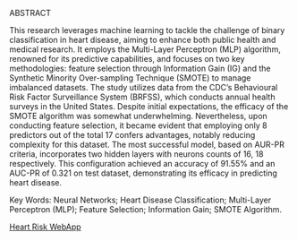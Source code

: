 ABSTRACT

This research leverages machine learning to tackle the challenge of binary
classification in heart disease, aiming to enhance both public health and
medical research. It employs the Multi-Layer Perceptron (MLP) algorithm,
renowned for its predictive capabilities, and focuses on two key methodologies:
feature selection through Information Gain (IG) and the Synthetic Minority
Over-sampling Technique (SMOTE) to manage imbalanced datasets.
The study utilizes data from the CDC’s Behavioural Risk Factor Surveillance
System (BRFSS), which conducts annual health surveys in the United
States. Despite initial expectations, the efficacy of the SMOTE algorithm
was somewhat underwhelming. Nevertheless, upon conducting feature selection,
it became evident that employing only 8 predictors out of the total 17
confers advantages, notably reducing complexity for this dataset. The most
successful model, based on AUR-PR criteria, incorporates two hidden layers
with neurons counts of 16, 18 respectively. This configuration achieved an
accuracy of 91.55% and an AUC-PR of 0.321 on test dataset, demonstrating
its efficacy in predicting heart disease.

Key Words: Neural Networks; Heart Disease Classification; Multi-Layer
Perceptron (MLP); Feature Selection; Information Gain; SMOTE
Algorithm.

[Heart Risk WebApp](https://heartrisk.shinyapps.io/webapp/)
